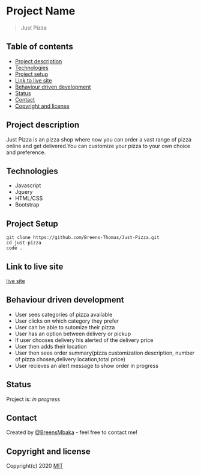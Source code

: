 # Project Name
> Just Pizza 

## Table of contents
* [Project description](#project-description)
* [Technologies](#technologies)
* [Project setup](#project-setup)
* [Link to live site](#link-to-live-site)
* [Behaviour driven development](#behaviour-driven-development)
* [Status](#status)
* [Contact](#contact)
* [Copyright and license](#copyright-and-license)

## Project description
Just Pizza is an pizza shop where now you can order a vast range of pizza online and get delivered.You can customize your pizza to your own choice and preference.

## Technologies
* Javascript
* Jquery
* HTML/CSS
* Bootstrap

## Project Setup
```
git clone https://github.com/Breens-Thomas/Just-Pizza.git
cd just-pizza
code .
```

## Link to live site
[live site](https://breens-thomas.github.io/Just-Pizza/)

## Behaviour driven development
* User sees categories of pizza available
* User clicks on which category they prefer
* User can be able to sutomize their pizza
* User has an option between delivery or pickup
* If user chooses delivery his alerted of the delivery price
* User then adds their location
* User then sees order summary(pizza customization description, number of pizza chosen,delivery location,total price)
* User recieves an alert message to show order in progress

## Status
Project is: _in progress_

## Contact
Created by [@BreensMbaka](https://www.linkedin.com/in/breens-mbaka-b447781b9/) - feel free to contact me!

## Copyright and license
Copyright(c) 2020 [MIT](LICENSE.txt)